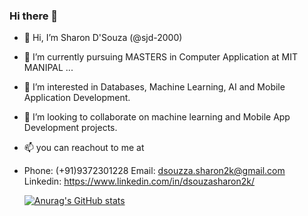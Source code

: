 ### Hi there 👋

- 👋 Hi, I’m Sharon D'Souza (@sjd-2000)
- 🌱 I’m currently pursuing MASTERS in Computer Application at MIT MANIPAL ...
- 👀 I’m interested in Databases, Machine Learning, AI and Mobile Application Development.
- 💞️ I’m looking to collaborate on machine learning and Mobile App Development projects.
- 📫 you can reachout to me at
- Phone: (+91)9372301228
  Email: dsouzza.sharon2k@gmail.com
  Linkedin: https://www.linkedin.com/in/dsouzasharon2k/
  
  [![Anurag's GitHub stats](https://github-readme-stats.vercel.app/api?username=sjd-2000)](https://github.com/anuraghazra/github-readme-stats)

<!---
sjd-2000/sjd-2000 is a ✨ special ✨ repository because its `README.md` (this file) appears on your GitHub profile.
You can click the Preview link to take a look at your changes.
--->
